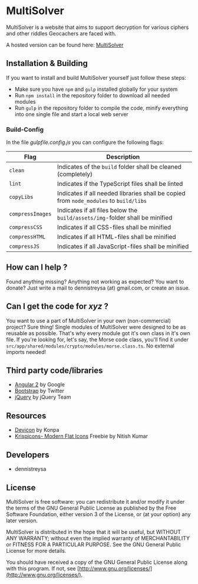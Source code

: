 # **MultiSolver**

MultiSolver is a website that aims to support decryption for various ciphers and other riddles Geocachers are faced with.

A hosted version can be found here: [MultiSolver](http://geocaching.dennistreysa.de/multisolver/)

## Installation & Building ##

If you want to install and build MultiSolver yourself just follow these steps:

* Make sure you have `npm` and `gulp` installed globally for your system
* Run `npm install` in the repository folder to download all needed modules
* Run `gulp` in the repository folder to compile the code, minify everything into one single file and start a local web server

### Build-Config ###
In the file *gulpfile.config.js* you can configure the following flags:

Flag | Description
------------- | -------------
`clean`  | Indicates of the `build` folder shall be cleaned (completely)
`lint` | Indicates if the TypeScript files shall be linted
`copyLibs` | Indicates if all needed libraries shall be copied from `node_modules` to `build/libs`
`compressImages` | Indicates if all files below the `build/assets/img`-folder shall be minified
`compressCSS` | Indicates if all CSS-files shall be minified
`compressHTML` | Indicates if all HTML-files shall be minified
`compressJS` | Indicates if all JavaScript-files shall be minified

## How can I help ? ##

Found anything missing? Anything not working as expected? You want to donate?
Just write a mail to dennistreysa (at) gmail.com, or create an issue.

## Can I get the code for *xyz* ? ##

You want to use a part of MultiSolver in your own (non-commercial) project? Sure thing! Single modules of MultiSolver were designed to be as reusable as possible. That's why every module got it's own class in it's own file. If you're looking for, let's say, the Morse code class, you'll find it under `src/app/shared/modules/crypto/modules/morse.class.ts`. No external imports needed!


## Third party code/libraries ##

* [Angular 2](https://angularjs.org/) by Google
* [Bootstrap](http://getbootstrap.com/) by Twitter
* [jQuery](https://jquery.com/) by jQuery Team


## Resources ##

* [Devicon](http://devicon.fr/) by Konpa
* [Krispicons- Modern Flat Icons](https://www.behance.net/nitishkmrk) Freebie by Nitish Kumar


## Developers ##

* dennistreysa

## License ##
MultiSolver is free software: you can redistribute it and/or modify
it under the terms of the GNU General Public License as published by
the Free Software Foundation, either version 3 of the License, or
(at your option) any later version.

MultiSolver is distributed in the hope that it will be useful,
but WITHOUT ANY WARRANTY; without even the implied warranty of
MERCHANTABILITY or FITNESS FOR A PARTICULAR PURPOSE.  See the
GNU General Public License for more details.

You should have received a copy of the GNU General Public License
along with this program.  If not, see [http://www.gnu.org/licenses/](http://www.gnu.org/licenses/).
